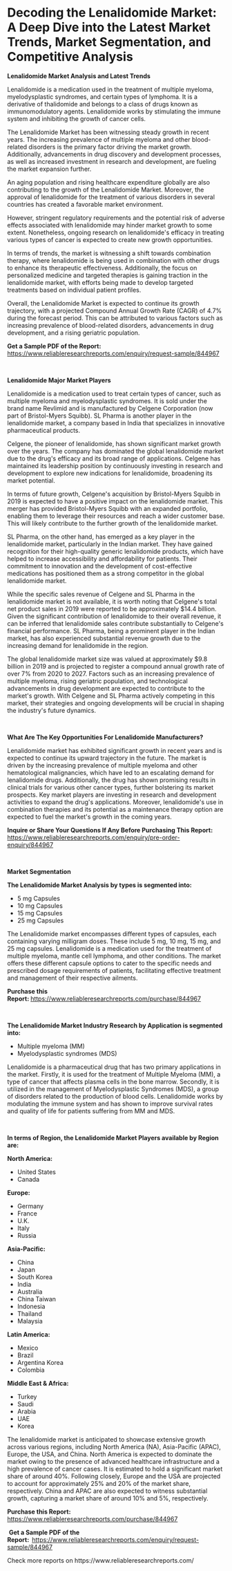 <p><h1>Decoding the Lenalidomide Market: A Deep Dive into the Latest Market Trends, Market Segmentation, and Competitive Analysis</h1></p><p><strong>Lenalidomide Market Analysis and Latest Trends</strong></p>
<p><p>Lenalidomide is a medication used in the treatment of multiple myeloma, myelodysplastic syndromes, and certain types of lymphoma. It is a derivative of thalidomide and belongs to a class of drugs known as immunomodulatory agents. Lenalidomide works by stimulating the immune system and inhibiting the growth of cancer cells.</p><p>The Lenalidomide Market has been witnessing steady growth in recent years. The increasing prevalence of multiple myeloma and other blood-related disorders is the primary factor driving the market growth. Additionally, advancements in drug discovery and development processes, as well as increased investment in research and development, are fueling the market expansion further.</p><p>An aging population and rising healthcare expenditure globally are also contributing to the growth of the Lenalidomide Market. Moreover, the approval of lenalidomide for the treatment of various disorders in several countries has created a favorable market environment.</p><p>However, stringent regulatory requirements and the potential risk of adverse effects associated with lenalidomide may hinder market growth to some extent. Nonetheless, ongoing research on lenalidomide's efficacy in treating various types of cancer is expected to create new growth opportunities.</p><p>In terms of trends, the market is witnessing a shift towards combination therapy, where lenalidomide is being used in combination with other drugs to enhance its therapeutic effectiveness. Additionally, the focus on personalized medicine and targeted therapies is gaining traction in the lenalidomide market, with efforts being made to develop targeted treatments based on individual patient profiles.</p><p>Overall, the Lenalidomide Market is expected to continue its growth trajectory, with a projected Compound Annual Growth Rate (CAGR) of 4.7% during the forecast period. This can be attributed to various factors such as increasing prevalence of blood-related disorders, advancements in drug development, and a rising geriatric population.</p></p>
<p><strong>Get a Sample PDF of the Report:&nbsp;</strong> <a href="https://www.reliableresearchreports.com/enquiry/request-sample/844967">https://www.reliableresearchreports.com/enquiry/request-sample/844967</a></p>
<p>&nbsp;</p>
<p><strong>Lenalidomide Major Market Players</strong></p>
<p><p>Lenalidomide is a medication used to treat certain types of cancer, such as multiple myeloma and myelodysplastic syndromes. It is sold under the brand name Revlimid and is manufactured by Celgene Corporation (now part of Bristol-Myers Squibb). SL Pharma is another player in the lenalidomide market, a company based in India that specializes in innovative pharmaceutical products. </p><p>Celgene, the pioneer of lenalidomide, has shown significant market growth over the years. The company has dominated the global lenalidomide market due to the drug's efficacy and its broad range of applications. Celgene has maintained its leadership position by continuously investing in research and development to explore new indications for lenalidomide, broadening its market potential.</p><p>In terms of future growth, Celgene's acquisition by Bristol-Myers Squibb in 2019 is expected to have a positive impact on the lenalidomide market. This merger has provided Bristol-Myers Squibb with an expanded portfolio, enabling them to leverage their resources and reach a wider customer base. This will likely contribute to the further growth of the lenalidomide market.</p><p>SL Pharma, on the other hand, has emerged as a key player in the lenalidomide market, particularly in the Indian market. They have gained recognition for their high-quality generic lenalidomide products, which have helped to increase accessibility and affordability for patients. Their commitment to innovation and the development of cost-effective medications has positioned them as a strong competitor in the global lenalidomide market.</p><p>While the specific sales revenue of Celgene and SL Pharma in the lenalidomide market is not available, it is worth noting that Celgene's total net product sales in 2019 were reported to be approximately $14.4 billion. Given the significant contribution of lenalidomide to their overall revenue, it can be inferred that lenalidomide sales contribute substantially to Celgene's financial performance. SL Pharma, being a prominent player in the Indian market, has also experienced substantial revenue growth due to the increasing demand for lenalidomide in the region.</p><p>The global lenalidomide market size was valued at approximately $9.8 billion in 2019 and is projected to register a compound annual growth rate of over 7% from 2020 to 2027. Factors such as an increasing prevalence of multiple myeloma, rising geriatric population, and technological advancements in drug development are expected to contribute to the market's growth. With Celgene and SL Pharma actively competing in this market, their strategies and ongoing developments will be crucial in shaping the industry's future dynamics.</p></p>
<p>&nbsp;</p>
<p><strong>What Are The Key Opportunities For Lenalidomide Manufacturers?</strong></p>
<p><p>Lenalidomide market has exhibited significant growth in recent years and is expected to continue its upward trajectory in the future. The market is driven by the increasing prevalence of multiple myeloma and other hematological malignancies, which have led to an escalating demand for lenalidomide drugs. Additionally, the drug has shown promising results in clinical trials for various other cancer types, further bolstering its market prospects. Key market players are investing in research and development activities to expand the drug's applications. Moreover, lenalidomide's use in combination therapies and its potential as a maintenance therapy option are expected to fuel the market's growth in the coming years.</p></p>
<p><strong>Inquire or Share Your Questions If Any Before Purchasing This Report:</strong> <a href="https://www.reliableresearchreports.com/enquiry/pre-order-enquiry/844967">https://www.reliableresearchreports.com/enquiry/pre-order-enquiry/844967</a></p>
<p>&nbsp;</p>
<p><strong>Market Segmentation</strong></p>
<p><strong>The Lenalidomide Market Analysis by types is segmented into:</strong></p>
<p><ul><li>5 mg Capsules</li><li>10 mg Capsules</li><li>15 mg Capsules</li><li>25 mg Capsules</li></ul></p>
<p><p>The Lenalidomide market encompasses different types of capsules, each containing varying milligram doses. These include 5 mg, 10 mg, 15 mg, and 25 mg capsules. Lenalidomide is a medication used for the treatment of multiple myeloma, mantle cell lymphoma, and other conditions. The market offers these different capsule options to cater to the specific needs and prescribed dosage requirements of patients, facilitating effective treatment and management of their respective ailments.</p></p>
<p><strong>Purchase this Report:&nbsp;</strong><a href="https://www.reliableresearchreports.com/purchase/844967">https://www.reliableresearchreports.com/purchase/844967</a></p>
<p>&nbsp;</p>
<p><strong>The Lenalidomide Market Industry Research by Application is segmented into:</strong></p>
<p><ul><li>Multiple myeloma (MM)</li><li>Myelodysplastic syndromes (MDS)</li></ul></p>
<p><p>Lenalidomide is a pharmaceutical drug that has two primary applications in the market. Firstly, it is used for the treatment of Multiple Myeloma (MM), a type of cancer that affects plasma cells in the bone marrow. Secondly, it is utilized in the management of Myelodysplastic Syndromes (MDS), a group of disorders related to the production of blood cells. Lenalidomide works by modulating the immune system and has shown to improve survival rates and quality of life for patients suffering from MM and MDS.</p></p>
<p>&nbsp;</p>
<p><strong>In terms of Region, the Lenalidomide Market Players available by Region are:</strong></p>
<p>
    <p> <strong> North America: </strong>
        <ul>
            <li>United States</li>
            <li>Canada</li>
        </ul>
        </p> 
    <p> <strong> Europe: </strong>
        <ul>
            <li>Germany</li>
            <li>France</li>
            <li>U.K.</li>
            <li>Italy</li>
            <li>Russia</li>
        </ul>
        </p> 
    <p> <strong> Asia-Pacific: </strong>
        <ul>
            <li>China</li>
            <li>Japan</li>
            <li>South Korea</li>
            <li>India</li>
            <li>Australia</li>
            <li>China Taiwan</li>
            <li>Indonesia</li>
            <li>Thailand</li>
            <li>Malaysia</li>
        </ul>
        </p> 
    <p> <strong> Latin America: </strong>
        <ul>
            <li>Mexico</li>
            <li>Brazil</li>
            <li>Argentina Korea</li>
            <li>Colombia</li>
        </ul>
        </p> 
    <p> <strong> Middle East & Africa: </strong>
        <ul>
            <li>Turkey</li>
            <li>Saudi</li>
            <li>Arabia</li>
            <li>UAE</li>
            <li>Korea</li>
        </ul>
    </p>
    </p>
<p><p>The lenalidomide market is anticipated to showcase extensive growth across various regions, including North America (NA), Asia-Pacific (APAC), Europe, the USA, and China. North America is expected to dominate the market owing to the presence of advanced healthcare infrastructure and a high prevalence of cancer cases. It is estimated to hold a significant market share of around 40%. Following closely, Europe and the USA are projected to account for approximately 25% and 20% of the market share, respectively. China and APAC are also expected to witness substantial growth, capturing a market share of around 10% and 5%, respectively.</p></p>
<p><strong>Purchase this Report: </strong><a href="https://www.reliableresearchreports.com/purchase/844967">https://www.reliableresearchreports.com/purchase/844967</a></p>
<p>&nbsp;<strong>Get a Sample PDF of the Report:&nbsp;&nbsp;</strong><a href="https://www.reliableresearchreports.com/enquiry/request-sample/844967">https://www.reliableresearchreports.com/enquiry/request-sample/844967</a></p>
<p><strong></strong></p>
<p>Check more reports on https://www.reliableresearchreports.com/</p>